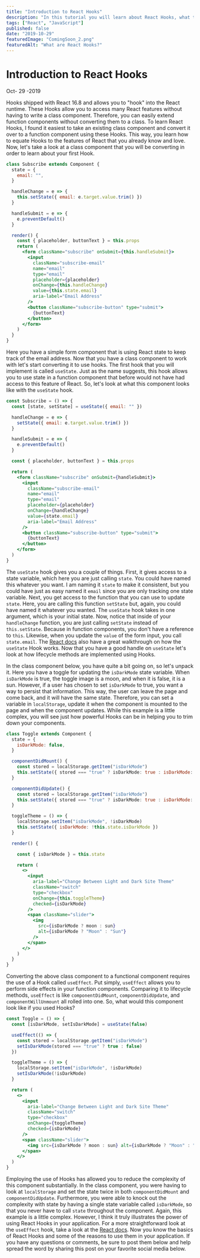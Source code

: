 ```yaml
---
title: "Introduction to React Hooks"
description: "In this tutorial you will learn about React Hooks, what they are, and why you should be using them in your application."
tags: ["React", "JavaScript"]
published: false
date: "2019-10-29"
featuredImage: "ComingSoon_2.png"
featuredAlt: "What are React Hooks?"
---
```


# Introduction to React Hooks

<div class="post-date">Oct- <span class="day">29</span> -2019</div>

Hooks shipped with React 16.8 and allows you to "hook" into the React runtime. These Hooks allow you to access many React features without having to write a class component. Therefore, you can easily extend function components without converting them to a class. To learn React Hooks, I found it easiest to take an existing class component and convert it over to a function component using these Hooks. This way, you learn how to equate Hooks to the features of React that you already know and love. Now, let's take a look at a class component that you will be converting in order to learn about your first Hook.

```jsx
class Subscribe extends Component {
  state = {
    email: "",
  }

  handleChange = e => {
    this.setState({ email: e.target.value.trim() })
  }

  handleSubmit = e => {
    e.preventDefault()
  }

  render() {
    const { placeholder, buttonText } = this.props
    return (
      <form className="subscribe" onSubmit={this.handleSubmit}>
        <input
          className="subscribe-email"
          name="email"
          type="email"
          placeholder={placeholder}
          onChange={this.handleChange}
          value={this.state.email}
          aria-label="Email Address"
        />
        <button className="subscribe-button" type="submit">
          {buttonText}
        </button>
      </form>
    )
  }
}
```

Here you have a simple form component that is using React state to keep track of the email address. Now that you have a class component to work with let's start converting it to use hooks. The first hook that you will implement is called `useState`. Just as the name suggests, this hook allows you to use state in a function component that before would not have had access to this feature of React. So, let's look at what this component looks like with the `useState` hook.

```jsx
const Subscribe = () => {
  const [state, setState] = useState({ email: "" })

  handleChange = e => {
    setState({ email: e.target.value.trim() })
  }

  handleSubmit = e => {
    e.preventDefault()
  }

  const { placeholder, buttonText } = this.props

  return (
    <form className="subscribe" onSubmit={handleSubmit}>
      <input
        className="subscribe-email"
        name="email"
        type="email"
        placeholder={placeholder}
        onChange={handleChange}
        value={state.email}
        aria-label="Email Address"
      />
      <button className="subscribe-button" type="submit">
        {buttonText}
      </button>
    </form>
  )
}
```

The `useState` hook gives you a couple of things. First, it gives access to a state variable, which here you are just calling `state`. You could have named this whatever you want. I am naming it `state` to make it consistent, but you could have just as easy named it `email` since you are only tracking one state variable. Next, you get access to the function that you can use to update `state`. Here, you are calling this function `setState` but, again, you could have named it whatever you wanted. The `useState` hook takes in one argument, which is your initial state. Now, notice that inside of your `handleChange` function, you are just calling `setState` instead of `this.setState`. Because in function components, you don't have a reference to `this`. Likewise, when you update the `value` of the form input, you call `state.email`. The [React docs](https://reactjs.org/docs/hooks-state.html) also have a great walkthrough on how the `useState` Hook works. Now that you have a good handle on `useState` let's look at how lifecycle methods are implemented using Hooks.

In the class component below, you have quite a bit going on, so let's unpack it. Here you have a toggle for updating the `isDarkMode` state variable. When `isDarkMode` is true, the toggle image is a moon, and when it is false, it is a sun. However, if a user has chosen to set `isDarkMode` to true, you want a way to persist that information. This way, the user can leave the page and come back, and it will have the same state. Therefore, you can set a variable in `localStorage`, update it when the component is mounted to the page and when the component updates. While this example is a little complex, you will see just how powerful Hooks can be in helping you to trim down your components.

```jsx
class Toggle extends Component {
  state = {
    isDarkMode: false,
  }

  componentDidMount() {
    const stored = localStorage.getItem("isDarkMode")
    this.setState({ stored === "true" ? isDarkMode: true : isDarkMode: false })
  }

  componentDidUpdate() {
    const stored = localStorage.getItem("isDarkMode")
    this.setState({ stored === "true" ? isDarkMode: true : isDarkMode: false })
  }

  toggleTheme = () => {
    localStorage.setItem("isDarkMode", !isDarkMode)
    this.setState({ isDarkMode: !this.state.isDarkMode })
  }

  render() {

    const { isDarkMode } = this.state

    return (
      <>
        <input
          aria-label="Change Between Light and Dark Site Theme"
          className="switch"
          type="checkbox"
          onChange={this.toggleTheme}
          checked={isDarkMode}
        />
        <span className="slider">
          <img
            src={isDarkMode ? moon : sun}
            alt={isDarkMode ? "Moon" : "Sun"}
          />
        </span>
      </>
    )
  }
}
```

Converting the above class component to a functional component requires the use of a Hook called `useEffect`. Put simply, `useEffect` allows you to perform side effects in your function components. Comparing it to lifecycle methods, `useEffect` is like `componentDidMount`, `componentDidUpdate`, and `componentWillUnmount` all rolled into one. So, what would this component look like if you used Hooks?

```jsx
const Toggle = () => {
  const [isDarkMode, setIsDarkMode] = useState(false)

  useEffect(() => {
    const stored = localStorage.getItem("isDarkMode")
    setIsDarkMode(stored === "true" ? true : false)
  })

  toggleTheme = () => {
    localStorage.setItem("isDarkMode", !isDarkMode)
    setIsDarkMode(!isDarkMode)
  }

  return (
    <>
      <input
        aria-label="Change Between Light and Dark Site Theme"
        className="switch"
        type="checkbox"
        onChange={toggleTheme}
        checked={isDarkMode}
      />
      <span className="slider">
        <img src={isDarkMode ? moon : sun} alt={isDarkMode ? "Moon" : "Sun"} />
      </span>
    </>
  )
}
```

Employing the use of Hooks has allowed you to reduce the complexity of this component substantially. In the class component, you were having to look at `localStorage` and set the state twice in both `componentDidMount` and `componentDidUpdate`. Furthermore, you were able to knock out the complexity with state by having a single state variable called `isDarkMode`, so that you never have to call `state` throughout the component. Again, this example is a little complex. However, I think it truly illustrates the power of using React Hooks in your application. For a more straightforward look at the `useEffect` hook, take a look at the [React docs](https://reactjs.org/docs/hooks-effect.html). Now you know the basics of React Hooks and some of the reasons to use them in your application. If you have any questions or comments, be sure to post them below and help spread the word by sharing this post on your favorite social media below.
